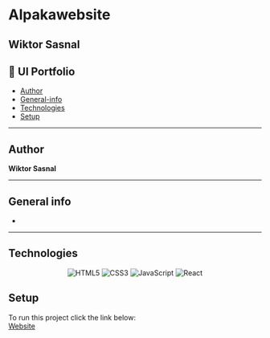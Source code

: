 # Alpakawebsite

## Wiktor Sasnal

## 📂 UI Portfolio
- [Author](#author)
- [General-info](#general-info)
- [Technologies](#technologies)
- [Setup](#setup)

---

## Author  
**Wiktor Sasnal**

---

## General info  
- 

---

## Technologies  

<p align="center">
  <img src="https://img.shields.io/badge/HTML5-E34F26?style=for-the-badge&logo=html5&logoColor=white" alt="HTML5" />
  <img src="https://img.shields.io/badge/CSS3-1572B6?style=for-the-badge&logo=css3&logoColor=white" alt="CSS3" />
  <img src="https://img.shields.io/badge/JavaScript-F7DF1E?style=for-the-badge&logo=javascript&logoColor=black" alt="JavaScript" />
  <img src="https://img.shields.io/badge/React-20232A?style=for-the-badge&logo=react&logoColor=61DAFB" alt="React" />
</p>

## Setup  
To run this project click the link below:  
[Website](https://wiksas.github.io/Alpakawebsite/)
